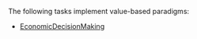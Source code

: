 The following tasks implement value-based paradigms:

- [EconomicDecisionMaking](../envs.md#neurogym.envs.native.economicdecisionmaking.EconomicDecisionMaking)
